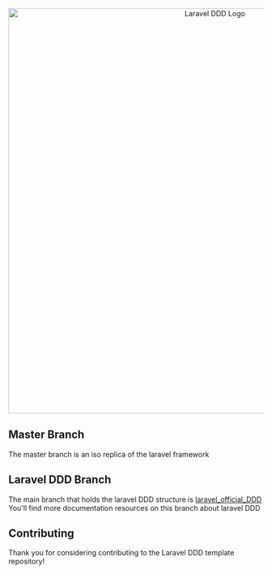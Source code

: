 <p align="center">
<img src="https://repository-images.githubusercontent.com/579700152/8ef2ea41-5907-4e25-9d80-1e8a7876d5fa" width="800" alt="Laravel DDD Logo">
</p>

## Master Branch

The master branch is an iso replica of the laravel framework

## Laravel DDD Branch

The main branch that holds the laravel DDD structure is [laravel_official_DDD](https://github.com/Abouhassane/Laravel-DDD/tree/laravel_official_DDD)
You'll find more documentation resources on this branch about laravel DDD

## Contributing

Thank you for considering contributing to the Laravel DDD template repository!

